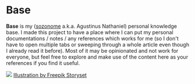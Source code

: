 # Base

**Base** is my ([sozonome](https://sznm.dev) a.k.a. Agustinus Nathaniel) personal knowledge base. I made this project to have a place where I can put my personal documentations / notes / any references which works for me (so I don't have to open multiple tabs or sweeping through a whole article even though I already read it before). Most of it may be opinionated and not work for everyone, but feel free to explore and make use of the content here as your references if you find it useful.

![](/images/Book%20lover-amico.svg)
<a href="https://storyset.com/education">Illustration by Freepik Storyset</a>
